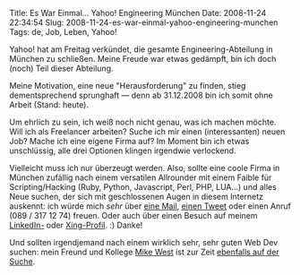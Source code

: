 Title: Es War Einmal… Yahoo! Engineering München
Date: 2008-11-24 22:34:54
Slug: 2008-11-24-es-war-einmal-yahoo-engineering-munchen
Tags: de, Job, Leben, Yahoo!


Yahoo! hat am Freitag verkündet, die gesamte Engineering-Abteilung in München
zu schließen. Meine Freude war etwas gedämpft, bin ich doch (noch) Teil dieser
Abteilung.

Meine Motivation, eine neue "Herausforderung" zu finden, stieg dementsprechend
sprunghaft — denn ab 31.12.2008 bin ich somit ohne Arbeit (Stand: heute).

Um ehrlich zu sein, ich weiß noch nicht genau, was ich machen möchte. Will ich
als Freelancer arbeiten? Suche ich mir einen (interessanten) neuen Job? Mache
ich eine eigene Firma auf? Im Moment bin ich etwas unschlüssig, alle drei
Optionen klingen irgendwie verlockend.

Vielleicht muss ich nur überzeugt werden. Also, sollte eine coole Firma in
München zufällig nach einem versatilen Allrounder mit einem Faible für
Scripting/Hacking (Ruby, Python, Javascript, Perl, PHP, LUA…) und alles Neue
suchen, der sich mit geschlossenen Augen in diesem Internetz auskennt: ich
würde mich _sehr_ über [eine Mail][1], [einen Tweet][2] oder einen Anruf (089
/ 317 12 74) freuen. Oder auch über einen Besuch auf meinem [LinkedIn-][3]
oder [Xing-Profil][4]. :) Danke!

Und sollten irgendjemand nach einem wirklich sehr, sehr guten Web Dev suchen:
mein Freund und Kollege [Mike West][5] ist zur Zeit [ebenfalls auf der
Suche][6].

   [1]: mailto:carlo@zottmann.org
   [2]: http://twitter.com/Carlo
   [3]: http://www.linkedin.com/in/czottmann
   [4]: https://www.xing.com/profile/Carlo_Zottmann
   [5]: http://mikewest.org/
   [6]: http://mikewest.org/2008/11/mike-has-been-laid-off
